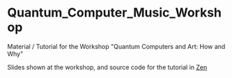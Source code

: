# Quantum_Computer_Music_Workshop
Material / Tutorial for the Workshop "Quantum Computers and Art: How and Why"

Slides shown at the workshop, and source code for the tutorial in [Zen](https://zen.cephasteom.co.uk/)
